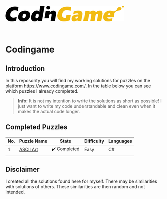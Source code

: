 [![CodinGame](/CodinGame.png)](https://www.codingame.com/ "CodinGame")

<br>

# Codingame

## Introduction
In this reposority you will find my working solutions for puzzles on the platform https://www.codingame.com/. In the table below you can see which puzzles I already completed.

> **Info:** It is not my intention to write the solutions as short as possible! I just want to write my code understandable and clean even when it makes the actual code longer.

## Completed Puzzles
| No. | Puzzle Name | State | Difficulty | Languages |
|-----|-------------|-------|------------|-----------|
| 1   | [ASCII Art](https://www.codingame.com/training/easy/ascii-art) | :heavy_check_mark: Completed | Easy | C# |
|     |                                                                |                              |      |    |

## Disclaimer
I created all the solutions found here for myself. There may be similarities with solutions of others. These similarities are then random and not intended.
